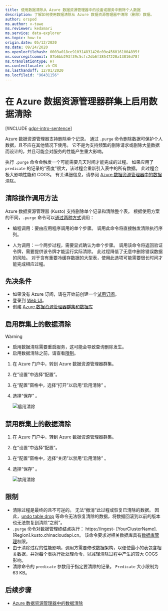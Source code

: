 ```yaml
---
title: 使用数据清除从 Azure 数据资源管理器中的设备或服务中删除个人数据
description: 了解如何使用数据清除从 Azure 数据资源管理器中清除（删除）数据。
author: orspod
ms.author: v-tawe
ms.reviewer: kedamari
ms.service: data-explorer
ms.topic: how-to
origin.date: 05/12/2020
ms.date: 09/24/2020
ms.openlocfilehash: 0003a018ce910314831426c09e4560161004895f
ms.sourcegitcommit: 87b6bb293f39c5cfc2db6f38547220a13816d78f
ms.translationtype: HT
ms.contentlocale: zh-CN
ms.lasthandoff: 12/01/2020
ms.locfileid: "96431156"
---
```

# <a name="enable-data-purge-on-your-azure-data-explorer-cluster"></a>在 Azure 数据资源管理器群集上启用数据清除

[!INCLUDE [gdpr-intro-sentence](includes/gdpr-intro-sentence.md)]

Azure 数据资源管理器支持删除单个记录。 通过 `.purge` 命令删除数据可保护个人数据，且不应在其他情况下使用。 它不是为支持频繁的删除请求或删除大量数据而设计的，并且可能会对服务的性能产生重大影响。

执行 `.purge` 命令会触发一个可能需要几天时间才能完成的过程。 如果应用了 `predicate` 的记录的“密度”很大，该过程会重新引入表中的所有数据。 此过程会极大影响性能和 COGS。 有关详细信息，请参阅 [Azure 数据资源管理器中的数据清除](kusto/concepts/data-purge.md)。

## <a name="methods-of-invoking-purge-operations"></a>清除操作调用方法 

Azure 数据资源管理器 (Kusto) 支持删除单个记录和清除整个表。 根据使用方案的不同，`.purge` 命令可以[通过两种方式](kusto/concepts/data-purge.md#purge-table-tablename-records-command)调用：

* 编程调用：要由应用程序调用的单个步骤。 调用此命令将直接触发清除执行序列。

* 人为调用：一个两步过程，需要显式确认为单个步骤。 调用该命令将返回验证令牌，需要提供该令牌才能运行实际清除。 此过程降低了无意中删除错误数据的风险。 对于含有重要冷缓存数据的大型表，使用此选项可能需要很长时间才能完成相应过程。 

## <a name="prerequisites"></a>先决条件

* 如果没有 Azure 订阅，请在开始前创建一个[试用订阅](https://www.microsoft.com/china/azure/index.html?fromtype=cn)。
* 登录到 [Web UI](https://dataexplorer.azure.cn/)。
* 创建 [Azure 数据资源管理器群集和数据库](create-cluster-database-portal.md)

## <a name="enable-data-purge-on-your-cluster"></a>启用群集上的数据清除

> [!WARNING]
> * 启用数据清除需要重启服务，这可能会导致查询删除发生。
> * 启用数据清除之前，请查看[限制](#limitations)。

1. 在 Azure 门户中，转到 Azure 数据资源管理器群集。 
1. 在“设置”中选择“配置”。  
1. 在“配置”窗格中，选择“打开”以启用“启用清除”  。
1. 选择“保存” 。
 
    ![启用清除](media/data-purge-portal/enable-purge-on.png)

## <a name="disable-data-purge-on-your-cluster"></a>禁用群集上的数据清除

1. 在 Azure 门户中，转到 Azure 数据资源管理器群集。 
1. 在“设置”中选择“配置”。  
1. 在“配置”窗格中，选择“关闭”以禁用“启用清除”  。
1. 选择“保存” 。

    ![禁用清除](media/data-purge-portal/enable-purge-off.png)

## <a name="limitations"></a>限制

* 清除过程是最终的且不可逆的。 无法“撤消”此过程或恢复已清除的数据。 因此，[undo table drop](kusto/management/undo-drop-table-command.md) 等命令无法恢复清除的数据，将数据回滚到以前的版本也无法恢复到清除“之前”。
* `.purge` 命令对数据管理终结点执行： https://ingest- [YourClusterName].[Region].kusto.chinacloudapi.cn。 该命令要求对相关数据库具有[数据库管理](kusto/management/access-control/role-based-authorization.md)权限。 
* 由于清除过程的性能影响，调用方需要修改数据架构，以便使最小的表包含相关数据，并对每个表执行批处理命令，以减轻清除过程中产生的较大 COGS 影响。
* 清除命令的 `predicate` 参数用于指定要清除的记录。 `Predicate` 大小限制为 63 KB。 

## <a name="next-steps"></a>后续步骤

* [Azure 数据资源管理器中的数据清除](kusto/concepts/data-purge.md)
